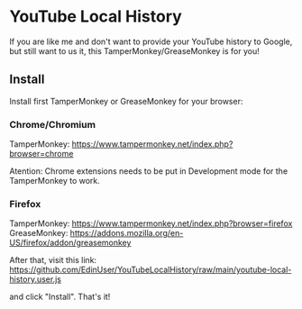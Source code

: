 # YouTube Local History

If you are like me and don't want to provide your YouTube history to Google, but still want to us it, this TamperMonkey/GreaseMonkey is for you!

## Install
Install first TamperMonkey or GreaseMonkey for your browser:

### Chrome/Chromium
TamperMonkey: https://www.tampermonkey.net/index.php?browser=chrome

Atention: Chrome extensions needs to be put in Development mode for the TamperMonkey to work.

### Firefox
TamperMonkey: https://www.tampermonkey.net/index.php?browser=firefox
GreaseMonkey: https://addons.mozilla.org/en-US/firefox/addon/greasemonkey

After that, visit this link:
https://github.com/EdinUser/YouTubeLocalHistory/raw/main/youtube-local-history.user.js

and click "Install". That's it!
